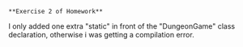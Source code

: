     **Exercise 2 of Homework**
    
I only added one extra "static" in front of the "DungeonGame" class declaration, otherwise i was getting a compilation error.
